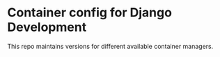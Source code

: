 # Container config for Django Development

This repo maintains versions for different available container managers.
